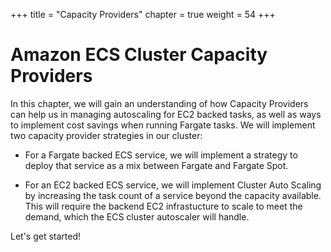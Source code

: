 +++
title = "Capacity Providers"
chapter = true
weight = 54
+++

# Amazon ECS Cluster Capacity Providers

In this chapter, we will gain an understanding of how Capacity Providers can help us in managing autoscaling for EC2 backed tasks, as well as ways to implement cost savings when running Fargate tasks.
We will implement two capacity provider strategies in our cluster: 

- For a Fargate backed ECS service, we will implement a strategy to deploy that service as a mix between Fargate and Fargate Spot.

- For an EC2 backed ECS service, we will implement Cluster Auto Scaling by increasing the task count of a service beyond the capacity available. This will require the backend EC2 infrastucture to scale to meet the demand, which the ECS cluster autoscaler will handle.


Let's get started!

